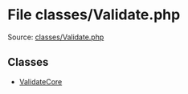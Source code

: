 File classes/Validate.php
=========

Source: [classes/Validate.php](https://github.com/PrestaShop/PrestaShop/blob/1.5.5.0/classes/Validate.php)


Classes
-------

* [ValidateCore](class.ValidateCore.md)


